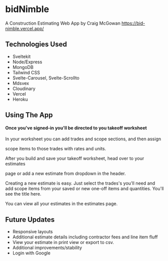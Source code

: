 # bidNimble 

A Construction Estimating Web App by Craig McGowan
https://bid-nimble.vercel.app/

## Technologies Used

 - Sveltekit
 - Node/Express
 - MongoDB
 - Tailwind CSS
 - Svelte-Carousel, Svelte-Scrollto
 - Mdsvex
 - Cloudinary
 - Vercel
 - Heroku

## Using The App

#### Once you've signed-in you'll be directed to you takeoff worksheet
In your worksheet you can add trades and scope sections, and then assign

scope items to those trades with rates and units.

After you build and save your takeoff worksheet, head over to your estimates

page or add a new estimate from dropdown in the header.

Creating a new estimate is easy. Just select the trades's you'll need and 
add scope items from your saved or new one-off items and quantities. You'll
see the title here. 

You can view all your estimates in the estimates page.

## Future Updates
  - Responsive layouts
  - Additional estimate details including contractor fees and line item fluff
  - View your estimate in print view or export to csv.
  - Additional improvements/stability
  - Login with Google
